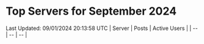 # Top Servers for September 2024
Last Updated: 09/01/2024 20:13:58 UTC
| Server | Posts | Active Users |
| -- | -- | -- |
